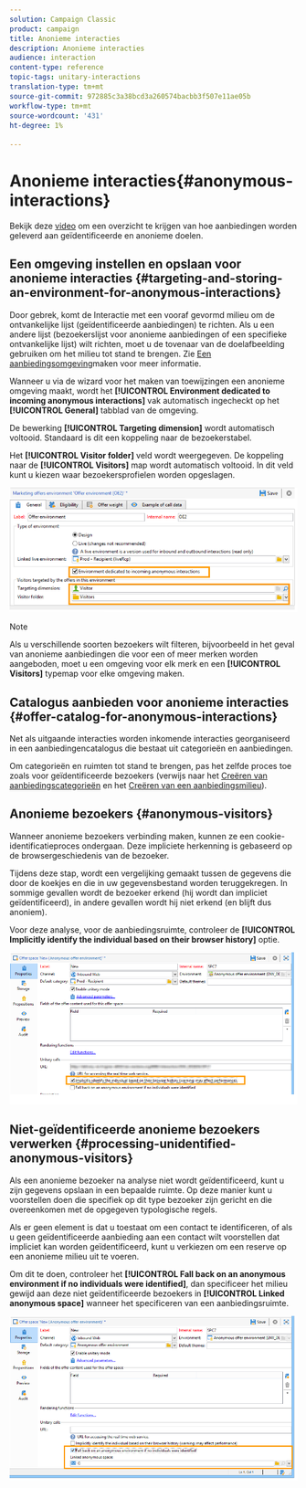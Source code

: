 ```yaml
---
solution: Campaign Classic
product: campaign
title: Anonieme interacties
description: Anonieme interacties
audience: interaction
content-type: reference
topic-tags: unitary-interactions
translation-type: tm+mt
source-git-commit: 972885c3a38bcd3a260574bacbb3f507e11ae05b
workflow-type: tm+mt
source-wordcount: '431'
ht-degree: 1%

---
```



# Anonieme interacties{#anonymous-interactions}

Bekijk deze [video](https://helpx.adobe.com/campaign/classic/how-to/indetified-and-anonymous-interaction-in-acv6.html?playlist=/ccx/v1/collection/product/campaign/classic/segment/digital-marketers/explevel/intermediate/applaunch/get-started/collection.ccx.js&amp;ref=helpx.adobe.com) om een overzicht te krijgen van hoe aanbiedingen worden geleverd aan geïdentificeerde en anonieme doelen.

## Een omgeving instellen en opslaan voor anonieme interacties {#targeting-and-storing-an-environment-for-anonymous-interactions}

Door gebrek, komt de Interactie met een vooraf gevormd milieu om de ontvankelijke lijst (geïdentificeerde aanbiedingen) te richten. Als u een andere lijst (bezoekerslijst voor anonieme aanbiedingen of een specifieke ontvankelijke lijst) wilt richten, moet u de tovenaar van de doelafbeelding gebruiken om het milieu tot stand te brengen. Zie [Een aanbiedingsomgeving](../../interaction/using/live-design-environments.md#creating-an-offer-environment)maken voor meer informatie.

Wanneer u via de wizard voor het maken van toewijzingen een anonieme omgeving maakt, wordt het **[!UICONTROL Environment dedicated to incoming anonymous interactions]** vak automatisch ingecheckt op het **[!UICONTROL General]** tabblad van de omgeving.

De bewerking **[!UICONTROL Targeting dimension]** wordt automatisch voltooid. Standaard is dit een koppeling naar de bezoekerstabel.

Het **[!UICONTROL Visitor folder]** veld wordt weergegeven. De koppeling naar de **[!UICONTROL Visitors]** map wordt automatisch voltooid. In dit veld kunt u kiezen waar bezoekersprofielen worden opgeslagen.

![](assets/anonymous_environment_option.png)

>[!NOTE]
>
>Als u verschillende soorten bezoekers wilt filteren, bijvoorbeeld in het geval van anonieme aanbiedingen die voor een of meer merken worden aangeboden, moet u een omgeving voor elk merk en een **[!UICONTROL Visitors]** typemap voor elke omgeving maken.

## Catalogus aanbieden voor anonieme interacties {#offer-catalog-for-anonymous-interactions}

Net als uitgaande interacties worden inkomende interacties georganiseerd in een aanbiedingencatalogus die bestaat uit categorieën en aanbiedingen.

Om categorieën en ruimten tot stand te brengen, pas het zelfde proces toe zoals voor geïdentificeerde bezoekers (verwijs naar het [Creëren van aanbiedingscategorieën](../../interaction/using/creating-offer-categories.md) en het [Creëren van een aanbiedingsmilieu](../../interaction/using/live-design-environments.md#creating-an-offer-environment)).

## Anonieme bezoekers {#anonymous-visitors}

Wanneer anonieme bezoekers verbinding maken, kunnen ze een cookie-identificatieproces ondergaan. Deze impliciete herkenning is gebaseerd op de browsergeschiedenis van de bezoeker.

Tijdens deze stap, wordt een vergelijking gemaakt tussen de gegevens die door de koekjes en die in uw gegevensbestand worden teruggekregen. In sommige gevallen wordt de bezoeker erkend (hij wordt dan impliciet geïdentificeerd), in andere gevallen wordt hij niet erkend (en blijft dus anoniem).

Voor deze analyse, voor de aanbiedingsruimte, controleer de **[!UICONTROL Implicitly identify the individual based on their browser history]** optie.

![](assets/identification_anonymous_visitors.png)

## Niet-geïdentificeerde anonieme bezoekers verwerken {#processing-unidentified-anonymous-visitors}

Als een anonieme bezoeker na analyse niet wordt geïdentificeerd, kunt u zijn gegevens opslaan in een bepaalde ruimte. Op deze manier kunt u voorstellen doen die specifiek op dit type bezoeker zijn gericht en die overeenkomen met de opgegeven typologische regels.

Als er geen element is dat u toestaat om een contact te identificeren, of als u geen geïdentificeerde aanbieding aan een contact wilt voorstellen dat impliciet kan worden geïdentificeerd, kunt u verkiezen om een reserve op een anonieme milieu uit te voeren.

Om dit te doen, controleer het **[!UICONTROL Fall back on an anonymous environment if no individuals were identified]**, dan specificeer het milieu gewijd aan deze niet geïdentificeerde bezoekers in **[!UICONTROL Linked anonymous space]** wanneer het specificeren van een aanbiedingsruimte.

![](assets/anonymous_to_anonymous_environment.png)

